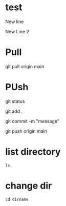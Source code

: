 # test
New line

New Line 2

# Pull

git pull origin main

# PUsh
git status

git add .

git commit -m "message"

git push origin main

# list directory

    ls

# change dir

    cd dirname


